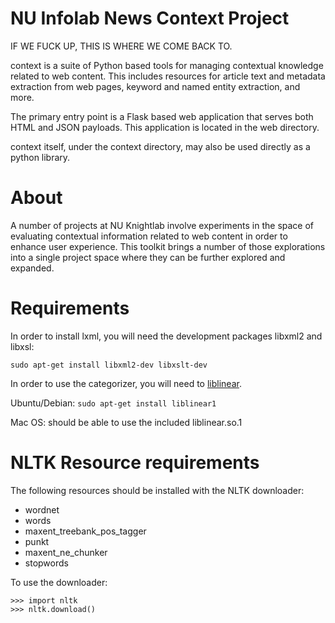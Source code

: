 # NU Infolab News Context Project

IF WE FUCK UP, THIS IS WHERE WE COME BACK TO.

context is a suite of Python based tools for managing contextual knowledge related to web content. This includes resources for article text and metadata extraction from web pages, keyword and named entity extraction, and more.

The primary entry point is a Flask based web application that serves both HTML and JSON payloads. This application is located in the web directory.

context itself, under the context directory, may also be used directly as a python library.  

# About

A number of projects at NU Knightlab involve experiments in the space of evaluating contextual information related to web content in order to enhance user experience. This toolkit brings a number of those explorations into a single project space where they can be further explored and expanded.


# Requirements

In order to install lxml, you will need the development packages libxml2 and libxsl:

```
sudo apt-get install libxml2-dev libxslt-dev
```

In order to use the categorizer, you will need to [liblinear](http://www.csie.ntu.edu.tw/%7Ecjlin/liblinear/).

Ubuntu/Debian: ```sudo apt-get install liblinear1```

Mac OS:  should be able to use the included liblinear.so.1


# NLTK Resource requirements

The following resources should be installed with the NLTK downloader:

  * wordnet
  * words
  * maxent_treebank_pos_tagger
  * punkt
  * maxent_ne_chunker
  * stopwords

To use the downloader:

```
>>> import nltk
>>> nltk.download()
```
